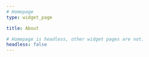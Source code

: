 ```yaml
---
# Homepage
type: widget_page

title: About

# Homepage is headless, other widget pages are not.
headless: false
---
```

